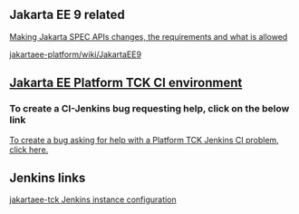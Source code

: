 ## Jakarta EE 9 related
[Making Jakarta SPEC APIs changes, the requirements and what is allowed](https://www.eclipse.org/lists/jakarta.ee-community/msg01611.html)

[jakartaee-platform/wiki/JakartaEE9](JakartaEE9)

## [Jakarta EE Platform TCK CI environment](https://ci.eclipse.org/jakartaee-tck)

### To create a CI-Jenkins bug requesting help, click on the below link

[To create a bug asking for help with a Platform TCK Jenkins CI problem, click here.](https://bugs.eclipse.org/bugs/enter_bug.cgi?product=Community&component=CI-Jenkins)

## Jenkins links

[jakartaee-tck Jenkins instance configuration](https://github.com/eclipse-cbi/jiro/blob/master/instances/ee4j.jakartaee-tck/target/jenkins/configuration.yml)

